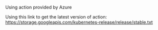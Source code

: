 Using action provided by Azure

Using this link to get the latest version of action:
https://storage.googleapis.com/kubernetes-release/release/stable.txt